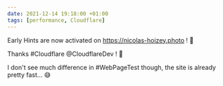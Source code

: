 ```yaml
---
date: 2021-12-14 19:18:00 +01:00
tags: [performance, Cloudflare]
---
```


Early Hints are now activated on https://nicolas-hoizey.photo ! 🎉

Thanks #Cloudflare @CloudflareDev ! 🙏

I don't see much difference in #WebPageTest though, the site is already pretty fast… 😅
